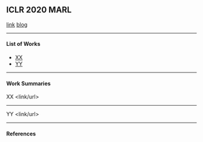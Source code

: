 ## ICLR 2020 MARL

[link](https://zhuanlan.zhihu.com/p/90393651)
[blog](https://sites.google.com/view/learning-to-simulate/home)

<!-- ***************************************************** -->


<!-- ***************************************************** -->
---
#### List of Works
- [XX](#1)
- [YY](#2)

<!-- ***************************************************** -->
---
#### Work Summaries

<a name="1"></a> 
XX
<link/url>

--- 
<a name="2"></a> 
YY
<link/url>


<!-- ***************************************************** -->
---
#### References
